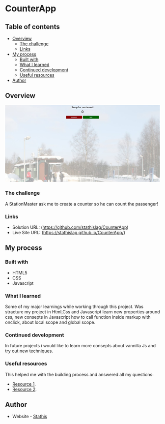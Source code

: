 # CounterApp

## Table of contents

- [Overview](#overview)
  - [The challenge](#the-challenge)
  - [Links](#links)
- [My process](#my-process)
  - [Built with](#built-with)
  - [What I learned](#what-i-learned)
  - [Continued development](#continued-development)
  - [Useful resources](#useful-resources)
- [Author](#author)

## Overview
![](screenshot/App-screenshot.jpg)
### The challenge

A StationMaster ask me to create a counter so he can count the passenger!

### Links

- Solution URL: (https://github.com/stathislag/CounterApp)
- Live Site URL: (https://stathislag.github.io/CounterApp/)

## My process

### Built with

- HTML5 
- CSS 
- Javascript

### What I learned

Some of my major learnings while working through this project. Was stracture my project in Html,Css and Javascript learn new properties around css, new consepts in Javascript how to call function inside markup with onclick, about local scope and global scope.

### Continued development

In future projects i would like to learn more consepts about vannilla Js and try out new techniques.

### Useful resources
This helped me with the building process and answered all my questions:
- [Resource 1](https://developer.mozilla.org/).
- [Resource 2](https://www.w3schools.com/css/css_rwd_mediaqueries.asp).

## Author

- Website - [Stathis](https://github.com/stathislag)
